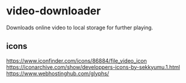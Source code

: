 # video-downloader
Downloads online video to local storage for further playing.

## icons
https://www.iconfinder.com/icons/86884/file_video_icon
https://iconarchive.com/show/developpers-icons-by-sekkyumu.1.html
https://www.webhostinghub.com/glyphs/
